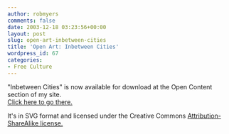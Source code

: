 ```yaml
---
author: robmyers
comments: false
date: 2003-12-18 03:23:56+00:00
layout: post
slug: open-art-inbetween-cities
title: 'Open Art: Inbetween Cities'
wordpress_id: 67
categories:
- Free Culture
---
```


"Inbetween Cities" is now available for download at the Open Content section of my site.  
[Click here to go there.](/open_content/)  
  
It's in SVG format and licensed under the Creative Commons [Attribution-ShareAlike license.](http://creativecommons.org/licenses/by-sa/1.0/)

  



